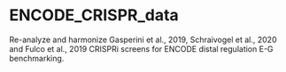 # ENCODE_CRISPR_data
Re-analyze and harmonize Gasperini et al., 2019, Schraivogel et al., 2020 and Fulco et al., 2019 CRISPRi screens for ENCODE distal regulation E-G benchmarking.
